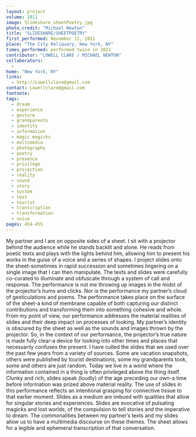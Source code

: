 ```yaml
---
layout: project
volume: 2011
image: Slideshare_sheetPoetry.jpg
photo_credit: "Michael Newton"
title: "SLIDESHARE/SHEETPOETRY"
first_performed: November 11, 2011
place: "The City Reliquary, New York, NY"
times_performed: performed twice in 2011
contributor: "LOWELL CLARE / MICHAEL NEWTON"
collaborators: 
  - 
home: "New York, NY"
links: 
  - http://Lowellclare@gmail.com
contact: Lowellclare@gmail.com
footnote: 
tags: 
  - dream
  - experience
  - gesture
  - grandparents
  - identity
  - information
  - magic magicks
  - multimedia
  - photography
  - poetry
  - presence
  - privilege
  - projection
  - reality
  - sound
  - story
  - system
  - text
  - tourist
  - transcription
  - transformation
  - voice
pages: 454-455
---
```


My partner and I are on opposite sides of a sheet. I sit with a projector behind the audience while he stands backlit and alone. He reads from poetic texts and plays with the lights behind him, allowing him to present his works in the guise of a voice and a series of shapes. I project slides onto the sheet-sometimes in rapid succession and sometimes lingering on a single image that I can then manipulate. The texts and slides were carefully co-curated to illuminate and obfuscate through a system of call and response. The performance is not me throwing up images in the midst of the projector’s hums and clicks. Nor is the performance my partner’s cloud of gesticulations and poems. The performance takes place on the surface of the sheet-a kind of membrane capable of both capturing our distinct contributions and transforming them into something cohesive and whole. From my point of view, our performance addresses the material realities of slides and their deep impact on processes of looking. My partner’s identity is obscured by the sheet as well as the sounds and images thrown by the projector. So, in the context of our performance, the projector’s true nature is made fully clear-a device for looking into other times and places that necessarily confuses the present. I have culled the slides that we used over the past few years from a variety of sources. Some are vacation snapshots, others were published by tourist destinations, some my grandparents took, some and others are just random. Today we live in a world where the information contained in a thing is often privileged above the thing itself. Clunky and rich, slides speak (loudly) of the age preceding our own-a time before information was prized above material reality. The use of slides in this performance reflects an intentional grasping for connective tissue to that earlier moment. Slides as a medium are imbued with qualities that allow for singular stories and experiences. Slides are evocative of pulsating magicks and lost worlds, of the compulsion to tell stories and the imperative to dream. The commonalities between my partner’s texts and my slides allow us to have a multimedia discourse on these themes. The sheet allows for a legible and ephemeral transcription of that conversation.
